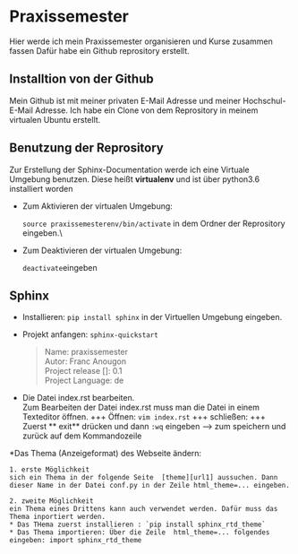 # Praxissemester
Hier werde ich mein Praxissemester organisieren und Kurse zusammen fassen
Dafür habe ein Github reprository erstellt.

## Installtion von der Github 

Mein Github ist mit meiner privaten E-Mail Adresse und meiner Hochschul-E-Mail Adresse.
Ich habe ein Clone von dem Reprository in meinem virtualen Ubuntu erstellt.

## Benutzung der Reprository

Zur Erstellung der Sphinx-Documentation werde ich eine Virtuale Umgebung benutzen.
Diese heißt **virtualenv** und ist über python3.6 installiert worden
* Zum Aktivieren der virtualen Umgebung:

    `source praxissemesterenv/bin/activate` in dem Ordner der Reprository eingeben.\
* Zum Deaktivieren der virtualen Umgebung:

    `deactivate`eingeben

## Sphinx

* Installieren:
    `pip install sphinx` in der Virtuellen Umgebung eingeben. 

* Projekt anfangen:
    `sphinx-quickstart`
    > Name: praxissemester\
    > Autor: Franc Anougon\
    > Project release []: 0.1\
    > Project Language: de

* Die Datei index.rst bearbeiten.\
    Zum Bearbeiten der Datei index.rst muss man die Datei in einem Texteditor öffnen.
    +++ Öffnen: `vim index.rst`
    +++ schließen: 
    +++ Zuerst ** exit** drücken und dann `:wq` eingeben --> zum speichern und zurück auf dem Kommandozeile

*Das Thema (Anzeigeformat) des Webseite ändern:

    1. erste Möglichkeit
    sich ein Thema in der folgende Seite  [theme][url1] aussuchen. Dann dieser Name in der Datei conf.py in der Zeile html_theme=... eingeben. 

[url1]: https://www.sphinx-doc.org/en/master/usage/theming.html

    2. zweite Möglichkeit 
    ein Thema eines Drittens kann auch verwendet werden. Dafür muss das Thema inportiert werden.
    * Das THema zuerst installieren : `pip install sphinx_rtd_theme`
    * Das Thema importieren: Über die Zeile  html_theme=... folgendes eingeben: import sphinx_rtd_theme 
